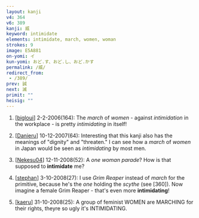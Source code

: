 ```yaml
---
layout: kanji
v4: 364
v6: 389
kanji: 威
keyword: intimidate
elements: intimidate, march, women, woman
strokes: 9
image: E5A881
on-yomi: イ
kun-yomi: おど.す、おど.し、おど.かす
permalink: /威/
redirect_from:
 - /389/
prev: 誠
next: 滅
primit: ""
heisig: ""
---
```


1) [<a href="http://kanji.koohii.com/profile/bigloui">bigloui</a>] 2-2-2006(164): The <em>march</em> of <em>women</em> - against <em>intimidation</em> in the workplace - is pretty <em>intimidating</em> in itself!

2) [<a href="http://kanji.koohii.com/profile/Danieru">Danieru</a>] 10-12-2007(64): Interesting that this kanji also has the meanings of &quot;dignity&quot; and &quot;threaten.&quot; I can see how a <em>march</em> of <em>women</em> in Japan would be seen as <em>intimidating</em> by most men.

3) [<a href="http://kanji.koohii.com/profile/Nekesu04">Nekesu04</a>] 12-11-2008(52): A <em>one woman</em> <em>parade</em>? How is that supposed to<strong> intimidate</strong> me?

4) [<a href="http://kanji.koohii.com/profile/stephan">stephan</a>] 3-10-2008(27): I use <em>Grim Reaper</em> instead of <em>march</em> for the primitive, because he&#039;s the <em>one</em> holding the <em>scythe</em> (see [360]). Now imagine a female Grim Reaper - that&#039;s even more <strong>intimidating</strong>!

5) [<a href="http://kanji.koohii.com/profile/kaeru">kaeru</a>] 31-10-2008(25): A group of feminist WOMEN are MARCHING for their rights, theyre so ugly it&#039;s INTIMIDATING.

